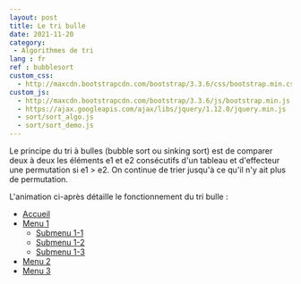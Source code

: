 ```yaml
---
layout: post
title: Le tri bulle
date: 2021-11-20
category: 
 - Algorithmes de tri 
lang : fr
ref : bubblesort
custom_css:
  - http://maxcdn.bootstrapcdn.com/bootstrap/3.3.6/css/bootstrap.min.css
custom_js:
  - http://maxcdn.bootstrapcdn.com/bootstrap/3.3.6/js/bootstrap.min.js
  - https://ajax.googleapis.com/ajax/libs/jquery/1.12.0/jquery.min.js
  - sort/sort_algo.js
  - sort/sort_demo.js
---
```

Le principe du tri à bulles (bubble sort ou sinking sort) est de comparer deux à deux les éléments e1 et e2 consécutifs d'un tableau et d'effecteur une permutation si e1 > e2. On continue de trier jusqu'à ce qu'il n'y ait plus de permutation.

L'animation ci-après détaille le fonctionnement du tri bulle :

<div class="container">  
  <ul class="nav nav-tabs">  
    <li class="active"><a href="#">Accueil</a></li>  
    <li class="dropdown">  
      <a class="dropdown-toggle" data-toggle="dropdown" href="#">Menu 1 <span class="caret"></span></a>  
      <ul class="dropdown-menu">  
        <li><a href="#">Submenu 1-1</a></li>  
        <li><a href="#">Submenu 1-2</a></li>  
        <li><a href="#">Submenu 1-3</a></li>                          
      </ul>  
    </li>  
    <li><a href="#">Menu 2</a></li>  
    <li><a href="#">Menu 3</a></li>  
  </ul>  
</div>

